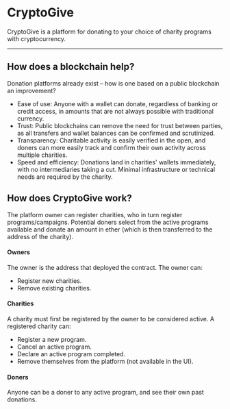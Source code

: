 # CryptoGive

CryptoGive is a platform for donating to your choice of charity programs with cryptocurrency.

---

## How does a blockchain help?

Donation platforms already exist – how is one based on a public blockchain an improvement?

- Ease of use: Anyone with a wallet can donate, regardless of banking or credit access, in amounts that are not always possible with traditional currency.
- Trust: Public blockchains can remove the need for trust between parties, as all transfers and wallet balances can be confirmed and scrutinized.
- Transparency: Charitable activity is easily verified in the open, and doners can more easily track and confirm their own activity across multiple charities.
- Speed and efficiency: Donations land in charities' wallets immediately, with no intermediaries taking a cut. Minimal infrastructure or technical needs are required by the charity.

## How does CryptoGive work?

The platform owner can register charities, who in turn register programs/campaigns. Potential doners select from the active programs available and donate an amount in ether (which is then transferred to the address of the charity).

#### Owners

The owner is the address that deployed the contract. The owner can:

* Register new charities.
* Remove existing charities.

#### Charities

A charity must first be registered by the owner to be considered active. A registered charity can:

* Register a new program.
* Cancel an active program.
* Declare an active program completed.
* Remove themselves from the platform (not available in the UI).

#### Doners

Anyone can be a doner to any active program, and see their own past donations.
